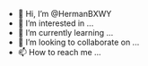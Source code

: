 - 👋 Hi, I’m @HermanBXWY
- 👀 I’m interested in ...
- 🌱 I’m currently learning ...
- 💞️ I’m looking to collaborate on ...
- 📫 How to reach me ...

<!---
HermanBXWY/HermanBXWY is a ✨ special ✨ repository because its `README.md` (this file) appears on your GitHub profile.
You can click the Preview link to take a look at your changes.
--->
